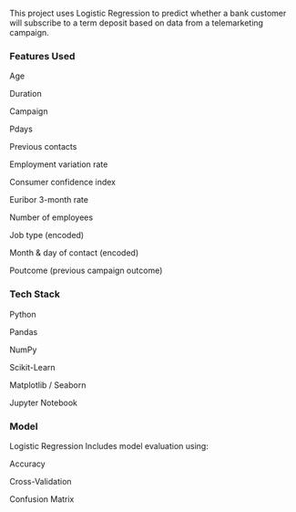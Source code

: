 This project uses Logistic Regression to predict whether a bank customer will subscribe to a term deposit based on data from a telemarketing campaign.

### Features Used
Age

Duration

Campaign

Pdays

Previous contacts

Employment variation rate

Consumer confidence index

Euribor 3-month rate

Number of employees

Job type (encoded)

Month & day of contact (encoded)

Poutcome (previous campaign outcome)

### Tech Stack
Python

Pandas

NumPy

Scikit-Learn

Matplotlib / Seaborn

Jupyter Notebook

### Model
Logistic Regression
Includes model evaluation using:

Accuracy

Cross-Validation

Confusion Matrix
